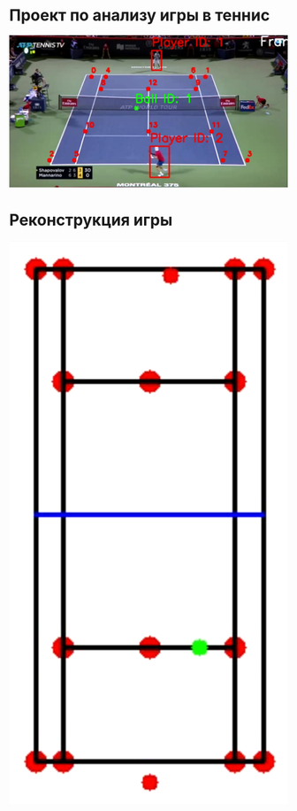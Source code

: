 # Проект по анализу игры в теннис

![tennis_game](tennis_game.png?raw=true "Title")

# Реконструкция игры

![reconstruct_game](reconstruct_game.png?raw=true "Title")